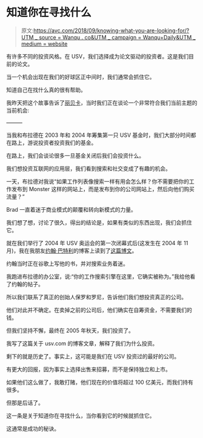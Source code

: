 # 知道你在寻找什么

> 原文:[https://avc.com/2018/09/knowing-what-you-are-looking-for/?UTM _ source = Wanqu . co&UTM _ campaign = Wanqu+Daily&UTM _ medium = website](https://avc.com/2018/09/knowing-what-you-are-looking-for/?utm_source=wanqu.co&utm_campaign=Wanqu+Daily&utm_medium=website)

有许多不同的投资风格。在 USV，我们选择成为论文驱动的投资者。这是我们目前的论文。

当一个机会出现在我们的好球区正中间时，我们通常会抓住它。

知道自己在找什么真的很有帮助。

我昨天把这个故事告诉了[丽贝卡](https://twitter.com/rebeccak46)，当时我们正在谈论一个非常符合我们当前主题的当前机会:

———

当我和布拉德在 2003 年和 2004 年筹集第一只 USV 基金时，我们大部分时间都在路上，游说投资者投资我们的基金。

在路上，我们会谈论很多一旦基金关闭后我们会投资什么。

我们想投资互联网的应用层，我们看到搜索和社交变成了有趣的机会。

一天，布拉德对我说“如果工作列表像搜索一样有用会怎么样？你不需要把你的工作发布到 Monster 这样的网站上，而是发布到你的公司网站上，然后向他们购买流量？”

Brad 一直着迷于商业模式的颠覆和转向新模式的力量。

我们想了想，讨论了很久，得出的结论是，如果有类似的东西出现，我们会抓住它。

就在我们举行了 2004 年 USV 奥运会的第一次闭幕式后(这发生在 2004 年 11 月)，我在我朋友[约翰·巴特利](https://twitter.com/johnbattelle)的博客上读到了[这篇博文](https://battellemedia.com/archives/2004/12/job_search_indeed)。

约翰当时正在谷歌上写他的书，并对搜索业务着迷。

我跑进布拉德的办公室，说:“你的工作搜索引擎在这里，它确实被称为。”我给他看了约翰的帖子。

所以我们联系了真正的创始人保罗和罗尼，告诉他们我们想投资真正的公司。

他们对此并不确定。在卖掉之前的公司后，他们确实在自筹资金，不需要我们的钱。

但我们坚持不懈，最终在 2005 年秋天，我们投资了。

我写了这篇关于 usv.com 的博客文章，解释了我们为什么投资。

剩下的就是历史了。事实上，这可能是我们在 USV 投资过的最好的公司。

有更大的回报，因为事实上选择出售来招募，而不是保持独立和上市。

如果他们这么做了，我敢打赌，他们现在的价值将超过 100 亿美元，而我们持有很多。

但那是后话了。

这一条是关于知道你在寻找什么，当你看到它的时候就抓住它。

这通常是成功的秘诀。
